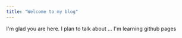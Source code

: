 ```yaml
---
title: "Welcome to my blog"
---
```


I'm glad you are here. I plan to talk about ...
I'm learning github pages
